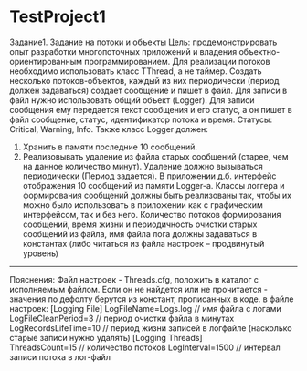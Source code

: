 # TestProject1
Задание1. Задание на потоки и объекты
Цель: продемонстрировать опыт разработки многопоточных приложений и владения объектно-ориентированным программированием.
Для реализации потоков необходимо использовать класс TThread, а не таймер.
Создать несколько потоков-объектов, каждый из них периодически (период должен задаваться) создает сообщение и пишет в файл. 
Для записи в файл нужно использовать общий объект (Logger). Для записи сообщения ему передается текст сообщения и его статус, а он пишет в файл сообщение, статус, идентификатор потока и время.
Статусы: Critical, Warning, Info.
Также класс Logger должен:
1)	Хранить в памяти последние 10 сообщений. 
2)	Реализовывать удаление из файла старых сообщений (старее, чем на данное количество минут). Удаление должно вызываться периодически (Период задается).
В приложении д.б. интерфейс отображения 10 сообщений из памяти Logger-а.
Классы логгера и формирования сообщений должны быть реализованы так, чтобы их можно было использовать в приложении как с графическим интерфейсом, так и без него.
Количество потоков формирования сообщений, время жизни и периодичность очистки старых сообщений из файла, имя файла лога должны задаваться в константах (либо читаться из файла настроек – продвинутый уровень)
---------------------
Пояснения:
Файл настроек - Threads.cfg, положить в каталог с исполняемым файлом.
Если он не найдется или не прочитается - значения по дефолту берутся из 
констант, прописанных в коде.
в файле настроек: 
[Logging File]
LogFileName=Logs.log // имя файла с логами 
LogFileCleanPeriod=3 // период очистки файла в минутах 
LogRecordsLifeTime=10 // период жизни записей в логфайле (насколько старые записи нужно удалять)
[Logging Threads]  
ThreadsCount=15		  //  количество потоков
LogInterval=1500	  // интервал записи потока в лог-файл
